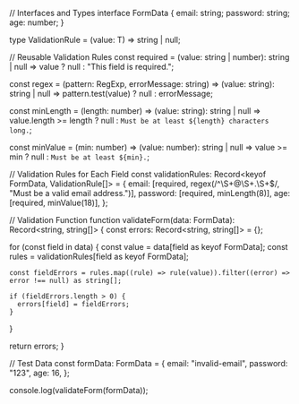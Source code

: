 // Interfaces and Types
interface FormData {
  email: string;
  password: string;
  age: number;
}

type ValidationRule<T> = (value: T) => string | null;

// Reusable Validation Rules
const required = (value: string | number): string | null =>
  value ? null : "This field is required.";

const regex = (pattern: RegExp, errorMessage: string) => (value: string): string | null =>
  pattern.test(value) ? null : errorMessage;

const minLength = (length: number) => (value: string): string | null =>
  value.length >= length ? null : `Must be at least ${length} characters long.`;

const minValue = (min: number) => (value: number): string | null =>
  value >= min ? null : `Must be at least ${min}.`;

// Validation Rules for Each Field
const validationRules: Record<keyof FormData, ValidationRule<any>[]> = {
  email: [required, regex(/^\S+@\S+\.\S+$/, "Must be a valid email address.")],
  password: [required, minLength(8)],
  age: [required, minValue(18)],
};

// Validation Function
function validateForm(data: FormData): Record<string, string[]> {
  const errors: Record<string, string[]> = {};

  for (const field in data) {
    const value = data[field as keyof FormData];
    const rules = validationRules[field as keyof FormData];

    const fieldErrors = rules.map((rule) => rule(value)).filter((error) => error !== null) as string[];

    if (fieldErrors.length > 0) {
      errors[field] = fieldErrors;
    }
  }

  return errors;
}

// Test Data
const formData: FormData = {
  email: "invalid-email",
  password: "123",
  age: 16,
};

console.log(validateForm(formData));
